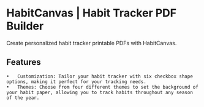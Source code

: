 # HabitCanvas | Habit Tracker PDF Builder

Create personalized habit tracker printable PDFs with HabitCanvas.

## Features

	•	Customization: Tailor your habit tracker with six checkbox shape options, making it perfect for your tracking needs.
	•	Themes: Choose from four different themes to set the background of your habit paper, allowing you to track habits throughout any season of the year.